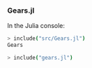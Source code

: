 ### Gears.jl

In the Julia console:

```sh
> include("src/Gears.jl")
Gears

> include("gears.jl")
```
